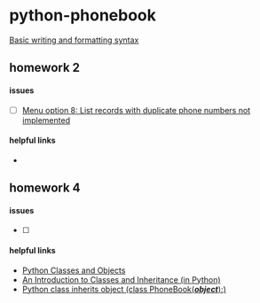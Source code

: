 # python-phonebook
[Basic writing and formatting syntax](https://help.github.com/articles/basic-writing-and-formatting-syntax/)

## homework 2
#### issues
- [ ] [Menu option 8: List records with duplicate phone numbers not implemented](https://github.com/simensollie/python-phonebook/issues/1)
#### helpful links
- 

## homework 4
#### issues
- [ ] 
#### helpful links
- [Python Classes and Objects](https://www.w3schools.com/python/python_classes.asp)
- [An Introduction to Classes and Inheritance (in Python)](http://www.jesshamrick.com/2011/05/18/an-introduction-to-classes-and-inheritance-in-python/)
- [Python class inherits object (class PhoneBook(**_object_**):)](http://stackoverflow.com/questions/4015417/ddg#9448136)
